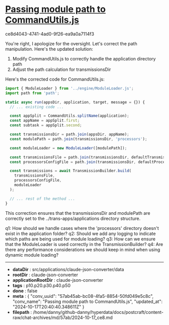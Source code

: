 # [Passing module path to CommandUtils.js](https://claude.ai/chat/57ab45ab-bc08-4fa5-8854-50fd049e5c8c)

ce8d4043-4741-4ad0-9f26-ea9a0a7114f3

 You're right, I apologize for the oversight. Let's correct the path manipulation. Here's the updated solution:

1. Modify CommandUtils.js to correctly handle the application directory path
2. Adjust the path calculation for transmissionsDir

Here's the corrected code for CommandUtils.js:

```javascript
import { ModuleLoader } from '../engine/ModuleLoader.js';
import path from 'path';

static async run(appsDir, application, target, message = {}) {
  // ... existing code ...

  const appSplit = CommandUtils.splitName(application);
  const appName = appSplit.first;
  const subtask = appSplit.second;

  const transmissionsDir = path.join(appsDir, appName);
  const modulePath = path.join(transmissionsDir, 'processors');

  const moduleLoader = new ModuleLoader([modulePath]);

  const transmissionsFile = path.join(transmissionsDir, defaultTransmissionsFilename);
  const processorsConfigFile = path.join(transmissionsDir, defaultProcessorsConfigFile);

  const transmissions = await TransmissionBuilder.build(
    transmissionsFile, 
    processorsConfigFile, 
    moduleLoader
  );

  // ... rest of the method ...
}
```

This correction ensures that the transmissionsDir and modulePath are correctly set to the ../trans-apps/applications directory structure.

q1: How should we handle cases where the 'processors' directory doesn't exist in the application folder?
q2: Should we add any logging to indicate which paths are being used for module loading?
q3: How can we ensure that the ModuleLoader is used correctly in the TransmissionBuilder?
q4: Are there any performance considerations we should keep in mind when using dynamic module loading?

---

* **dataDir** : src/applications/claude-json-converter/data
* **rootDir** : claude-json-converter
* **applicationRootDir** : claude-json-converter
* **tags** : p10.p20.p30.p40.p50
* **done** : false
* **meta** : {
  "conv_uuid": "57ab45ab-bc08-4fa5-8854-50fd049e5c8c",
  "conv_name": "Passing module path to CommandUtils.js",
  "updated_at": "2024-10-17T20:40:40.348611Z"
}
* **filepath** : /home/danny/github-danny/hyperdata/docs/postcraft/content-raw/chat-archives/md/57ab/2024-10-17_ce8.md